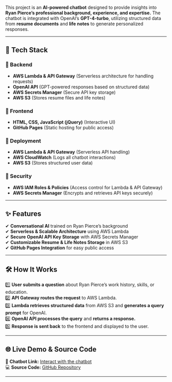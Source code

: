 This project is an **AI-powered chatbot** designed to provide insights into **Ryan Pierce’s professional background, experience, and expertise.** The chatbot is integrated with OpenAI’s **GPT-4-turbo**, utilizing structured data from **resume documents** and **life notes** to generate personalized responses.  

---

## **🚀 Tech Stack**  

### **🔹 Backend**
- **AWS Lambda & API Gateway** (Serverless architecture for handling requests)
- **OpenAI API** (GPT-powered responses based on structured data)
- **AWS Secrets Manager** (Secure API key storage)
- **AWS S3** (Stores resume files and life notes)

### **🔹 Frontend**
- **HTML, CSS, JavaScript (jQuery)** (Interactive UI)
- **GitHub Pages** (Static hosting for public access)

### **🔹 Deployment**
- **AWS Lambda & API Gateway** (Serverless API handling)
- **AWS CloudWatch** (Logs all chatbot interactions)
- **AWS S3** (Stores structured user data)

### **🔹 Security**
- **AWS IAM Roles & Policies** (Access control for Lambda & API Gateway)
- **AWS Secrets Manager** (Encrypts and retrieves API keys securely)

---

## **✨ Features**
✔ **Conversational AI** trained on Ryan Pierce’s background  
✔ **Serverless & Scalable Architecture** using AWS Lambda  
✔ **Secure OpenAI API Key Storage** with AWS Secrets Manager  
✔ **Customizable Resume & Life Notes Storage** in AWS S3  
✔ **GitHub Pages Integration** for easy public access  

---

## **🛠 How It Works**
1️⃣ **User submits a question** about Ryan Pierce’s work history, skills, or education.  
2️⃣ **API Gateway routes the request** to AWS Lambda.  
3️⃣ **Lambda retrieves structured data** from AWS S3 and **generates a query prompt** for OpenAI.  
4️⃣ **OpenAI API processes the query** and **returns a response.**  
5️⃣ **Response is sent back** to the frontend and displayed to the user.  

---

## **🌐 Live Demo & Source Code**
🎯 **Chatbot Link:** [Interact with the chatbot](assets/projects/about-me-chat-bot/templates/ask_about_me_chat.html)  
💻 **Source Code:** [GitHub Repository](https://github.com/ryanapierce/ryanapierce.github.io/assets/projects/about-me-chat-bot)  

---